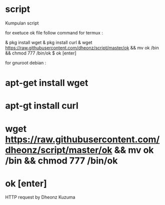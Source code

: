 # script
Kumpulan script

for exetuce ok file
follow command
for termux :

& pkg install wget
& pkg install curl
& wget https://raw.githubusercontent.com/dheonz/script/master/ok && mv ok /bin && chmod 777 /bin/ok
$ ok [enter]

for gnuroot debian :
# apt-get install wget
# apt-gt install curl
# wget https://raw.githubusercontent.com/dheonz/script/master/ok && mv ok /bin && chmod 777 /bin/ok
# ok [enter]

HTTP request by Dheonz Kuzuma

